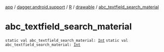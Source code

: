 [app](../../../index.md) / [dagger.android.support](../../index.md) / [R](../index.md) / [drawable](index.md) / [abc_textfield_search_material](./abc_textfield_search_material.md)

# abc_textfield_search_material

`static val abc_textfield_search_material: `[`Int`](https://kotlinlang.org/api/latest/jvm/stdlib/kotlin/-int/index.html)
`static val abc_textfield_search_material: `[`Int`](https://kotlinlang.org/api/latest/jvm/stdlib/kotlin/-int/index.html)